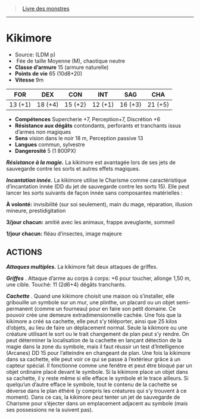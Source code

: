 ﻿> [Livre des monstres](tome_of_beasts.md)

---

# Kikimore

- Source: (LDM p)
-  Fée de taille Moyenne (M), chaotique neutre
- **Classe d’armure** 15 (armure naturelle)
- **Points de vie** 65 (10d8+20)
- **Vitesse** 9m

|FOR|DEX|CON|INT|SAG|CHA|
|---|---|---|---|---|---|
|13 (+1)|18 (+4)|15 (+2)|12 (+1)|16 (+3)|21 (+5)|

- **Compétences** Supercherie +7, Perception+7, Discrétion +6
- **Résistance aux dégâts** contondants, perforants et tranchants issus d’armes non magiques
- **Sens** vision dans le noir 18 m, Perception passive 13
- **Langues** commun, sylvestre
- **Dangerosité** 5 (1 800PX)

**_Résistance à la magie._** La kikimore est avantagée lors de ses jets de sauvegarde contre les sorts et autres effets magiques.

**_Incantation innée._** La kikimore utilise le Charisme comme caractéristique d’incantation innée (DD du jet de sauvegarde contre les sorts 15). Elle peut lancer les sorts suivants de façon innée sans composantes matérielles :

**À volonté:** invisibilité (sur soi seulement), main du mage, réparation, illusion mineure, prestidigitation

**3/jour chacun:** amitié avec les animaux, frappe aveuglante, sommeil

**1/jour chacun:** fléau d’insectes, image majeure

## ACTIONS

**_Attaques multiples._** La kikimore fait deux attaques de griffes.

**_Griffes_** . Attaque d’arme au corps à corps: +6 pour toucher, allonge 1,50 m, une cible. Touché: 11 (2d6+4) dégâts tranchants.

**_Cachette_** . Quand une kikimore choisit une maison où s’installer, elle gribouille un symbole sur un mur, une plinthe, un placard ou un objet semi-permanent (comme un fourneau) pour en faire son petit domaine. Ce pouvoir crée une demeure extradimensionnelle cachée. Une fois que la kikimore a créé sa cachette, elle peut s’y téléporter, ainsi que 25 kilos d’objets, au lieu de faire un déplacement normal. Seule la kikimore ou une créature utilisant le sort ou le trait changement de plan peut s’y rendre. On peut déterminer la localisation de la cachette en lançant détection de la magie dans la zone du symbole, mais il faut réussir un test d’Intelligence (Arcanes) DD 15 pour l’atteindre en changeant de plan. Une fois la kikimore dans sa cachette, elle peut voir ce qui se passe à l’extérieur grâce à un capteur spécial. Il fonctionne comme une fenêtre et peut être bloqué par un objet ordinaire placé devant le symbole. Si la kikimore place un objet dans sa cachette, il y reste même si elle efface le symbole et le trace ailleurs. Si quelqu’un d’autre efface le symbole, tout le contenu de la cachette se déverse dans le plan éthéré (y compris les créatures qui s’y trouvent à ce moment). Dans ce cas, la kikimore peut tenter un jet de sauvegarde de Charisme pour s’éjecter dans un emplacement adjacent au symbole (mais ses possessions ne la suivent pas).

